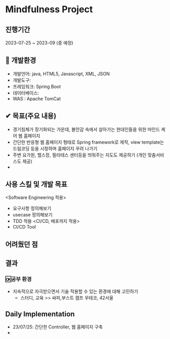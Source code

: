 # Mindfulness Project 

## 진행기간
2023-07-25 ~ 2023-09 (중 예정)

## 🔽 개발환경
- 개발언어: java, HTML5, Javascript, XML, JSON
- 개발도구: 
- 프레임워크: Spring Boot 
- 데이터베이스: 
- WAS : Apache TomCat

## ✔ 목표(주요 내용) 
- 경기침체가 장기화되는 가운데, 불안감 속에서 살아가는 현대인들을 위한 마인드 케어 웹 홈페이지 
- 간단한 반응형 웹 홈페이지 형태로 Spring framework로 제작, view template는 드림코딩 등을 시청하며 홈페이지 꾸려 나가기 
- 주변 요가원, 헬스장, 필라테스 센터등을 띄워주는 지도도 제공하기 (개인 맞춤서비스도 제공)
- 
## 사용 스킬 및 개발 목표
<Software Engineering 적용>
- 요구사항 정의해보기
- usecase 정의해보기 
- TDD 적용
<CI/CD, 배포까지 적용>
- CI/CD Tool

## 어려웠던 점

## 결과

### 🆗공부 환경
- 지속적으로 자극받으면서 기술 적용할 수 있는 환경에 대해 고민하기
  - 스터디, 교육 >> 싸피,부스트 캠프 우테코, 42서울 

## Daily Implementation
- 23/07/25: 간단한 Controller, 웹 홈페이지 구축 
- 
 